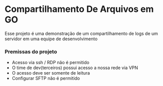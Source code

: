 # Compartilhamento De Arquivos em GO

Esse projeto é uma demonstração de um compartilhamento de logs de um servidor em uma equipe de desenvolvimento 

### Premissas do projeto

+ Acesso via ssh / RDP não é permitido 
+ O time de dev(terceiros) possui acesso a nossa rede via VPN
+ O acesso deve ser somente de leitura 
+ Configurar SFTP não é permitido


